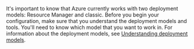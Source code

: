 It's important to know that Azure currently works with two deployment models: Resource Manager and classic. Before you begin your configuration, make sure that you understand the deployment models and tools. You'll need to know which model that you want to work in. For information about the deployment models, see [Understanding deployment models](../articles/resource-manager-deployment-model.md).
